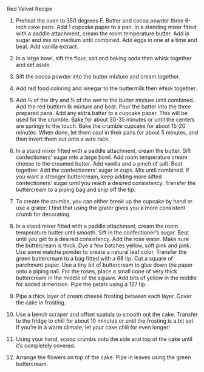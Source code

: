 Red Velvet Recipe
1. Preheat the oven to 350 degrees F. Butter and cocoa powder three 6-inch cake pans. Add 1 cupcake paper to a pan. In a standing mixer fitted with a paddle attachment, cream the room temperature butter. Add in sugar and mix on medium until combined. Add eggs in one at a time and beat. Add vanilla extract.
2. In a large bowl, sift the flour, salt and baking soda then whisk together and set aside.
3. Sift the cocoa powder into the butter mixture and cream together. 
4. Add red food coloring and vinegar to the buttermilk then whisk together. 
5. Add ½ of the dry and ½ of the wet to the butter mixture until combined. Add the red buttermilk mixture and beat. Pour the batter into the three prepared pans. Add any extra batter to a cupcake paper. This will be used for the crumble. Bake for about 30-35 minutes or until the centers are springy to the touch. Bake the crumble cupcake for about 15-20 minutes. When done, let them cool in their pans for about 5 minutes, and then invert them out onto a wire rack. 
6. In a stand mixer fitted with a paddle attachment, cream the butter. Sift confectioners’ sugar into a large bowl. Add room temperature cream cheese to the creamed butter. Add vanilla and a pinch of salt. Beat together. Add the confectioners’ sugar in cups. Mix until combined. If you want a stronger buttercream, keep adding more sifted confectioners’ sugar until you reach a desired consistency. Transfer the buttercream to a piping bag and snip off the tip. 
7. To create the crumbs, you can either break up the cupcake by hand or use a grater. I find that using the grater gives you a more consistent crumb for decorating.
8. In a stand mixer fitted with a paddle attachment, cream the room temperature butter until smooth. Sift in the confectioner’s sugar. Beat until you get to a desired consistency. Add the rose water. Make sure the buttercream is thick. Dye a few batches yellow, soft pink and pink. Use some matcha powder to create a natural leaf color. Transfer the green buttercream to a bag fitted with a 68 tip. Cut a square of parchment paper. Use a tiny bit of buttercream to glue down the paper onto a piping nail. For the roses, place a small cone of very thick buttercream in the middle of the square. Add bits of yellow in the middle for added dimension. Pipe the petals using a 127 tip.
9. Pipe a thick layer of cream cheese frosting between each layer. Cover the cake in frosting.
10. Use a bench scraper and offset spatula to smooth out the cake. Transfer to the fridge to chill for about 10 minutes or until the frosting is a bit set. If you’re in a warm climate, let your cake chill for even longer!

11. Using your hand, scoop crumbs onto the side and top of the cake until it’s completely covered.
12. Arrange the flowers on top of the cake. Pipe in leaves using the green buttercream.

